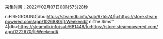采集时间：2022年02月07日00时57分28秒

n:FIREGROUND|dbu:https://steamdb.info/sub/675574/|u:https://store.steampowered.com/app/1026880/|t:Weekend#
n:The Sims™ 4|dbu:https://steamdb.info/sub/681446/|u:https://store.steampowered.com/app/1222670/|t:Weekend#

